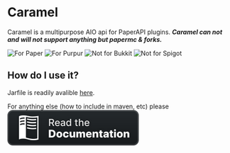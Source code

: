 # Caramel
Caramel is a multipurpose AIO api for PaperAPI plugins. ***Caramel can not and will not support anything but papermc & forks.***

![For Paper](https://cdn.jsdelivr.net/npm/@intergrav/devins-badges@3/assets/cozy/supported/paper_vector.svg)
![For Purpur](https://cdn.jsdelivr.net/npm/@intergrav/devins-badges@3/assets/cozy/supported/purpur_vector.svg)
![Not for Bukkit](https://cdn.jsdelivr.net/npm/@intergrav/devins-badges@3/assets/cozy/unsupported/bukkit_vector.svg)
![Not for Spigot](https://cdn.jsdelivr.net/npm/@intergrav/devins-badges@3/assets/cozy/unsupported/spigot_vector.svg)

## How do I use it?
Jarfile is readily avalible [here](https://github.com/klashdevelopment/Caramel/releases/tag/latest).

For anything else (how to include in maven, etc) please
[![Read the Docs](https://raw.githubusercontent.com/intergrav/devins-badges/v3/assets/cozy/documentation/readthedocs_vector.svg)](https://pages.klash.dev/Caramel)
